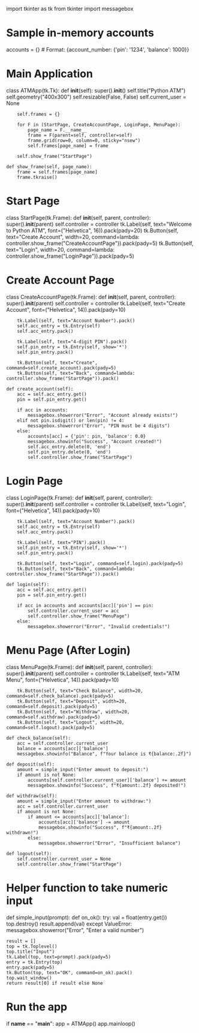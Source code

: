 import tkinter as tk
from tkinter import messagebox

# Sample in-memory accounts
accounts = {}  # Format: {account_number: {'pin': '1234', 'balance': 1000}}

# Main Application
class ATMApp(tk.Tk):
    def __init__(self):
        super().__init__()
        self.title("Python ATM")
        self.geometry("400x300")
        self.resizable(False, False)
        self.current_user = None

        self.frames = {}

        for F in (StartPage, CreateAccountPage, LoginPage, MenuPage):
            page_name = F.__name__
            frame = F(parent=self, controller=self)
            frame.grid(row=0, column=0, sticky="nsew")
            self.frames[page_name] = frame

        self.show_frame("StartPage")

    def show_frame(self, page_name):
        frame = self.frames[page_name]
        frame.tkraise()

# Start Page
class StartPage(tk.Frame):
    def __init__(self, parent, controller):
        super().__init__(parent)
        self.controller = controller
        tk.Label(self, text="Welcome to Python ATM", font=("Helvetica", 16)).pack(pady=20)
        tk.Button(self, text="Create Account", width=20,
                  command=lambda: controller.show_frame("CreateAccountPage")).pack(pady=5)
        tk.Button(self, text="Login", width=20,
                  command=lambda: controller.show_frame("LoginPage")).pack(pady=5)

# Create Account Page
class CreateAccountPage(tk.Frame):
    def __init__(self, parent, controller):
        super().__init__(parent)
        self.controller = controller
        tk.Label(self, text="Create Account", font=("Helvetica", 14)).pack(pady=10)

        tk.Label(self, text="Account Number").pack()
        self.acc_entry = tk.Entry(self)
        self.acc_entry.pack()

        tk.Label(self, text="4-digit PIN").pack()
        self.pin_entry = tk.Entry(self, show='*')
        self.pin_entry.pack()

        tk.Button(self, text="Create", command=self.create_account).pack(pady=5)
        tk.Button(self, text="Back", command=lambda: controller.show_frame("StartPage")).pack()

    def create_account(self):
        acc = self.acc_entry.get()
        pin = self.pin_entry.get()

        if acc in accounts:
            messagebox.showerror("Error", "Account already exists!")
        elif not pin.isdigit() or len(pin) != 4:
            messagebox.showerror("Error", "PIN must be 4 digits")
        else:
            accounts[acc] = {'pin': pin, 'balance': 0.0}
            messagebox.showinfo("Success", "Account created!")
            self.acc_entry.delete(0, 'end')
            self.pin_entry.delete(0, 'end')
            self.controller.show_frame("StartPage")

# Login Page
class LoginPage(tk.Frame):
    def __init__(self, parent, controller):
        super().__init__(parent)
        self.controller = controller
        tk.Label(self, text="Login", font=("Helvetica", 14)).pack(pady=10)

        tk.Label(self, text="Account Number").pack()
        self.acc_entry = tk.Entry(self)
        self.acc_entry.pack()

        tk.Label(self, text="PIN").pack()
        self.pin_entry = tk.Entry(self, show='*')
        self.pin_entry.pack()

        tk.Button(self, text="Login", command=self.login).pack(pady=5)
        tk.Button(self, text="Back", command=lambda: controller.show_frame("StartPage")).pack()

    def login(self):
        acc = self.acc_entry.get()
        pin = self.pin_entry.get()

        if acc in accounts and accounts[acc]['pin'] == pin:
            self.controller.current_user = acc
            self.controller.show_frame("MenuPage")
        else:
            messagebox.showerror("Error", "Invalid credentials!")

# Menu Page (After Login)
class MenuPage(tk.Frame):
    def __init__(self, parent, controller):
        super().__init__(parent)
        self.controller = controller
        tk.Label(self, text="ATM Menu", font=("Helvetica", 14)).pack(pady=10)

        tk.Button(self, text="Check Balance", width=20, command=self.check_balance).pack(pady=5)
        tk.Button(self, text="Deposit", width=20, command=self.deposit).pack(pady=5)
        tk.Button(self, text="Withdraw", width=20, command=self.withdraw).pack(pady=5)
        tk.Button(self, text="Logout", width=20, command=self.logout).pack(pady=5)

    def check_balance(self):
        acc = self.controller.current_user
        balance = accounts[acc]['balance']
        messagebox.showinfo("Balance", f"Your balance is ₹{balance:.2f}")

    def deposit(self):
        amount = simple_input("Enter amount to deposit:")
        if amount is not None:
            accounts[self.controller.current_user]['balance'] += amount
            messagebox.showinfo("Success", f"₹{amount:.2f} deposited!")

    def withdraw(self):
        amount = simple_input("Enter amount to withdraw:")
        acc = self.controller.current_user
        if amount is not None:
            if amount <= accounts[acc]['balance']:
                accounts[acc]['balance'] -= amount
                messagebox.showinfo("Success", f"₹{amount:.2f} withdrawn!")
            else:
                messagebox.showerror("Error", "Insufficient balance")

    def logout(self):
        self.controller.current_user = None
        self.controller.show_frame("StartPage")

# Helper function to take numeric input
def simple_input(prompt):
    def on_ok():
        try:
            val = float(entry.get())
            top.destroy()
            result.append(val)
        except ValueError:
            messagebox.showerror("Error", "Enter a valid number")

    result = []
    top = tk.Toplevel()
    top.title("Input")
    tk.Label(top, text=prompt).pack(pady=5)
    entry = tk.Entry(top)
    entry.pack(pady=5)
    tk.Button(top, text="OK", command=on_ok).pack()
    top.wait_window()
    return result[0] if result else None

# Run the app
if __name__ == "__main__":
    app = ATMApp()
    app.mainloop()

